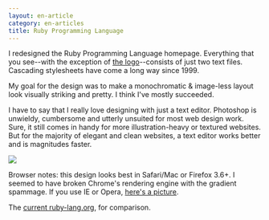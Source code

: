```yaml
---
layout: en-article
category: en-articles
title: Ruby Programming Language
---
```

I redesigned the Ruby Programming Language homepage. Everything that you see--with the exception of [the logo](http://rubyidentity.org/)--consists of just two text files. Cascading stylesheets have come a long way since 1999. 

My goal for the design was to make a monochromatic & image-less layout look visually striking and pretty. I think I've mostly succeeded.

I have to say that I really love designing with just a text editor. Photoshop is unwieldy, cumbersome and utterly unsuited for most web design work. Sure, it still comes in handy for more illustration-heavy or textured websites. But for the majority of elegant and clean websites, a text editor works better and is magnitudes faster.

<a href="http://nylira.com/p/ruby"><img src="http://nylira.com/tumblr/posts/ruby.jpg"></a>

Browser notes: this design looks best in Safari/Mac or Firefox 3.6+. I seemed to have broken Chrome's rendering engine with the gradient spammage. If you use IE or Opera, <a href="http://nylira.com/portfolio/ruby">here's a picture</a>.

The <a href="http://ruby-lang.org">current ruby-lang.org</a>, for comparison.
